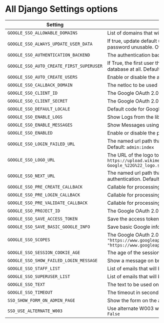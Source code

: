 # All Django Settings options

| Setting                                  | Description                                                                                                                                                                         |
|------------------------------------------|-------------------------------------------------------------------------------------------------------------------------------------------------------------------------------------|
| `GOOGLE_SSO_ALLOWABLE_DOMAINS`           | List of domains that will be allowed to create users. Default: `[]`                                                                                                                 |
| `GOOGLE_SSO_ALWAYS_UPDATE_USER_DATA`     | If true, update default user info from Google data at every login. This will also make their password unusable. Otherwise, all of this happens only on create. Default: `False`     |
| `GOOGLE_SSO_AUTHENTICATION_BACKEND`      | The authentication backend to use.  Default: `None`                                                                                                                                 |
| `GOOGLE_SSO_AUTO_CREATE_FIRST_SUPERUSER` | If True, the first user that logs in will be created as superuser if no superuser exists in the database at all. Default: `False`                                                   |
| `GOOGLE_SSO_AUTO_CREATE_USERS`           | Enable or disable the auto-create users feature. Default: `True`                                                                                                                    |
| `GOOGLE_SSO_CALLBACK_DOMAIN`             | The netloc to be used on Callback URI. Default: `None`                                                                                                                              |
| `GOOGLE_SSO_CLIENT_ID`                   | The Google OAuth 2.0 Web Application Client ID. Default: `None`                                                                                                                     |
| `GOOGLE_SSO_CLIENT_SECRET`               | The Google OAuth 2.0 Web Application Client Secret. Default: `None`                                                                                                                 |
| `GOOGLE_SSO_DEFAULT_LOCALE`              | Default code for Google locale. Default: `en`                                                                                                                                       |
| `GOOGLE_SSO_ENABLE_LOGS`                 | Show Logs from the library. Default: `True`                                                                                                                                         |
| `GOOGLE_SSO_ENABLE_MESSAGES`             | Show Messages using Django Messages Framework. Default: `True`                                                                                                                      |
| `GOOGLE_SSO_ENABLED`                     | Enable or disable the plugin. Default: `True`                                                                                                                                       |
| `GOOGLE_SSO_LOGIN_FAILED_URL`            | The named url path that the user will be redirected to if an authentication error is encountered. Default: `admin:index`                                                            |
| `GOOGLE_SSO_LOGO_URL`                    | The URL of the logo to be used on the login button. Default: `https://upload.wikimedia.org/wikipedia/commons/thumb/c/c1/Google_%22G%22_logo.svg/1280px-Google_%22G%22_logo.svg.png` |
| `GOOGLE_SSO_NEXT_URL`                    | The named url path that the user will be redirected if there is no next url after successful authentication. Default: `admin:index`                                                 |
| `GOOGLE_SSO_PRE_CREATE_CALLBACK`         | Callable for processing pre-create logic. Default: `django_google_sso.hooks.pre_create_user`                                                                                        |
| `GOOGLE_SSO_PRE_LOGIN_CALLBACK`          | Callable for processing pre-login logic. Default: `django_google_sso.hooks.pre_login_user`                                                                                          |
| `GOOGLE_SSO_PRE_VALIDATE_CALLBACK`       | Callable for processing pre-validate logic. Default: `django_google_sso.hooks.pre_validate_user`                                                                                    |
| `GOOGLE_SSO_PROJECT_ID`                  | The Google OAuth 2.0 Project ID. Default: `None`                                                                                                                                    |
| `GOOGLE_SSO_SAVE_ACCESS_TOKEN`           | Save the access token in the session. Default: `False`                                                                                                                              |
| `GOOGLE_SSO_SAVE_BASIC_GOOGLE_INFO`      | Save basic Google info in the database. Default: `True`                                                                                                                             |
| `GOOGLE_SSO_SCOPES`                      | The Google OAuth 2.0 Scopes. Default: `["openid", "https://www.googleapis.com/auth/userinfo.email", "https://www.googleapis.com/auth/userinfo.profile"]`                            |
| `GOOGLE_SSO_SESSION_COOKIE_AGE`          | The age of the session cookie in seconds. Default: `3600`                                                                                                                           |
| `GOOGLE_SSO_SHOW_FAILED_LOGIN_MESSAGE`   | Show a message on browser when the user creation fails on database. Default: `False`                                                                                                |
| `GOOGLE_SSO_STAFF_LIST`                  | List of emails that will be created as staff. Default: `[]`                                                                                                                         |
| `GOOGLE_SSO_SUPERUSER_LIST`              | List of emails that will be created as superuser. Default: `[]`                                                                                                                     |
| `GOOGLE_SSO_TEXT`                        | The text to be used on the login button. Default: `Sign in with Google`                                                                                                             |
| `GOOGLE_SSO_TIMEOUT`                     | The timeout in seconds for the Google SSO authentication returns info, in minutes. Default: `10`                                                                                    |
| `SSO_SHOW_FORM_ON_ADMIN_PAGE`            | Show the form on the admin page. Default: `True`                                                                                                                                    |
| `SSO_USE_ALTERNATE_W003`                 | Use alternate W003 warning. You need to silence original templates.W003 warning. Default: `False`                                                                                   |
